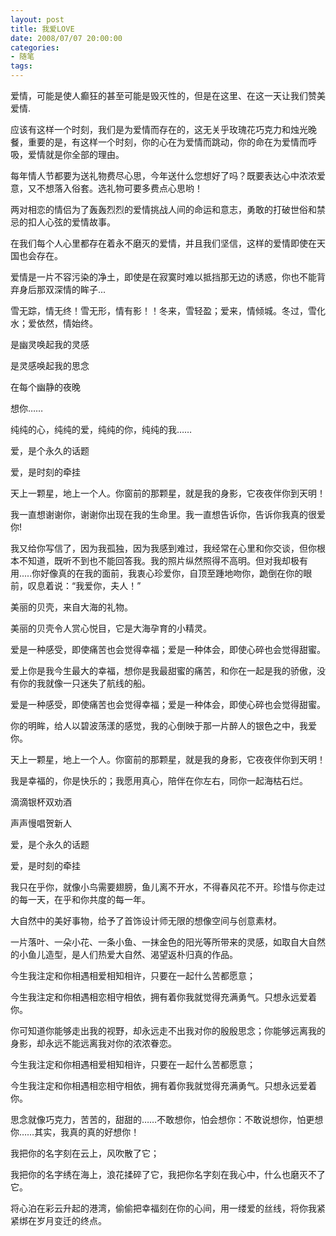 ```yaml
---
layout: post
title: 我爱LOVE
date: 2008/07/07 20:00:00
categories: 
- 随笔
tags: 
---
```


爱情，可能是使人癫狂的甚至可能是毁灭性的，但是在这里、在这一天让我们赞美爱情.

应该有这样一个时刻，我们是为爱情而存在的，这无关乎玫瑰花巧克力和烛光晚餐，重要的是，有这样一个时刻，你的心在为爱情而跳动，你的命在为爱情而呼吸，爱情就是你全部的理由。

每年情人节都要为送礼物费尽心思，今年送什么您想好了吗？既要表达心中浓浓爱意，又不想落入俗套。选礼物可要多费点心思哟！

两对相恋的情侣为了轰轰烈烈的爱情挑战人间的命运和意志，勇敢的打破世俗和禁忌的扣人心弦的爱情故事。

在我们每个人心里都存在着永不磨灭的爱情，并且我们坚信，这样的爱情即使在天国也会存在。

爱情是一片不容污染的净土，即使是在寂寞时难以抵挡那无边的诱惑，你也不能背弃身后那双深情的眸子...

雪无踪，情无终！雪无形，情有影！！冬来，雪轻盈；爱来，情倾城。冬过，雪化水；爱依然，情始终。

是幽灵唤起我的灵感

是灵感唤起我的思念

在每个幽静的夜晚

想你……

纯纯的心，纯纯的爱，纯纯的你，纯纯的我……

爱，是个永久的话题

爱，是时刻的牵挂

天上一颗星，地上一个人。你窗前的那颗星，就是我的身影，它夜夜伴你到天明！

我一直想谢谢你，谢谢你出现在我的生命里。我一直想告诉你，告诉你我真的很爱你!

我又给你写信了，因为我孤独，因为我感到难过，我经常在心里和你交谈，但你根本不知道，既听不到也不能回答我。我的照片纵然照得不高明。但对我却极有用.....你好像真的在我的面前，我衷心珍爱你，自顶至踵地吻你，跪倒在你的眼前，叹息着说：“我爱你，夫人！”

美丽的贝壳，来自大海的礼物。

美丽的贝壳令人赏心悦目，它是大海孕育的小精灵。

爱是一种感受，即使痛苦也会觉得幸福；爱是一种体会，即使心碎也会觉得甜蜜。

爱上你是我今生最大的幸福，想你是我最甜蜜的痛苦，和你在一起是我的骄傲，没有你的我就像一只迷失了航线的船。

爱是一种感受，即使痛苦也会觉得幸福；爱是一种体会，即使心碎也会觉得甜蜜。

你的明眸，给人以碧波荡漾的感觉，我的心倒映于那一片醉人的银色之中，我爱你。

天上一颗星，地上一个人。你窗前的那颗星，就是我的身影，它夜夜伴你到天明！

我是幸福的，你是快乐的；我愿用真心，陪伴在你左右，同你一起海枯石烂。

滴滴银杯双劝酒

声声慢唱贺新人

爱，是个永久的话题

爱，是时刻的牵挂

我只在乎你，就像小鸟需要翅膀，鱼儿离不开水，不得春风花不开。珍惜与你走过的每一天，在乎和你共度的每一年。

大自然中的美好事物，给予了首饰设计师无限的想像空间与创意素材。

一片落叶、一朵小花、一条小鱼、一抹金色的阳光等所带来的灵感，如取自大自然的小鱼儿造型，是人们热爱大自然、渴望返朴归真的作品。

今生我注定和你相遇相爱相知相许，只要在一起什么苦都愿意；

今生我注定和你相遇相恋相守相依，拥有着你我就觉得充满勇气。只想永远爱着你。

你可知道你能够走出我的视野，却永远走不出我对你的殷殷思念；你能够远离我的身影，却永远不能远离我对你的浓浓眷恋。

今生我注定和你相遇相爱相知相许，只要在一起什么苦都愿意；

今生我注定和你相遇相恋相守相依，拥有着你我就觉得充满勇气。只想永远爱着你。

思念就像巧克力，苦苦的，甜甜的……不敢想你，怕会想你：不敢说想你，怕更想你……其实，我真的真的好想你！

我把你的名字刻在云上，风吹散了它；

我把你的名字绣在海上，浪花揉碎了它，我把你名字刻在我心中，什么也磨灭不了它。

将心泊在彩云升起的港湾，偷偷把幸福刻在你的心间，用一缕爱的丝线，将你我紧紧绑在岁月变迁的终点。
